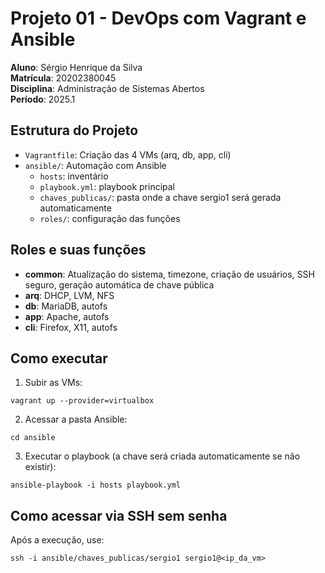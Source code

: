 # Projeto 01 - DevOps com Vagrant e Ansible

**Aluno**: Sérgio Henrique da Silva  
**Matrícula**: 20202380045  
**Disciplina**: Administração de Sistemas Abertos  
**Período**: 2025.1

## Estrutura do Projeto
- `Vagrantfile`: Criação das 4 VMs (arq, db, app, cli)
- `ansible/`: Automação com Ansible
  - `hosts`: inventário
  - `playbook.yml`: playbook principal
  - `chaves_publicas/`: pasta onde a chave sergio1 será gerada automaticamente
  - `roles/`: configuração das funções

## Roles e suas funções
- **common**: Atualização do sistema, timezone, criação de usuários, SSH seguro, geração automática de chave pública
- **arq**: DHCP, LVM, NFS
- **db**: MariaDB, autofs
- **app**: Apache, autofs
- **cli**: Firefox, X11, autofs

## Como executar
1. Subir as VMs:
```
vagrant up --provider=virtualbox
```
2. Acessar a pasta Ansible:
```
cd ansible
```
3. Executar o playbook (a chave será criada automaticamente se não existir):
```
ansible-playbook -i hosts playbook.yml
```

## Como acessar via SSH sem senha
Após a execução, use:
```
ssh -i ansible/chaves_publicas/sergio1 sergio1@<ip_da_vm>
```

